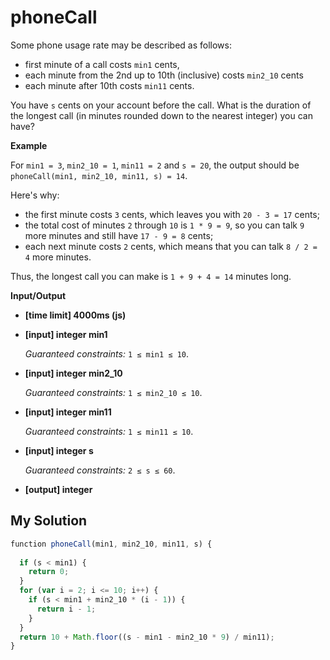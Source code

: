 # phoneCall
﻿Some phone usage rate may be described as follows:

*   first minute of a call costs `min1` cents,
*   each minute from the 2nd up to 10th (inclusive) costs `min2_10` cents
*   each minute after 10th costs `min11` cents.

You have `s` cents on your account before the call. What is the duration of the longest call (in minutes rounded down to the nearest integer) you can have?

**Example**

For `min1 = 3`, `min2_10 = 1`, `min11 = 2` and `s = 20`, the output should be
`phoneCall(min1, min2_10, min11, s) = 14`.

Here's why:

*   the first minute costs `3` cents, which leaves you with `20 - 3 = 17` cents;
*   the total cost of minutes `2` through `10` is `1 * 9 = 9`, so you can talk `9` more minutes and still have `17 - 9 = 8` cents;
*   each next minute costs `2` cents, which means that you can talk `8 / 2 = 4` more minutes.

Thus, the longest call you can make is `1 + 9 + 4 = 14` minutes long.

**Input/Output**

*   **[time limit] 4000ms (js)**

*   **[input] integer min1**

    _Guaranteed constraints:_
    `1 ≤ min1 ≤ 10`.

*   **[input] integer min2_10**

    _Guaranteed constraints:_
    `1 ≤ min2_10 ≤ 10`.

*   **[input] integer min11**

    _Guaranteed constraints:_
    `1 ≤ min11 ≤ 10`.

*   **[input] integer s**

    _Guaranteed constraints:_
    `2 ≤ s ≤ 60`.

*   **[output] integer**


## My Solution
```javascript
﻿function phoneCall(min1, min2_10, min11, s) {
​
  if (s < min1) {
    return 0;
  }
  for (var i = 2; i <= 10; i++) {
    if (s < min1 + min2_10 * (i - 1)) {
      return i - 1;
    }
  }
  return 10 + Math.floor((s - min1 - min2_10 * 9) / min11);
}
​
```
